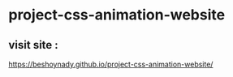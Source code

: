 # project-css-animation-website

## visit site :
https://beshoynady.github.io/project-css-animation-website/
